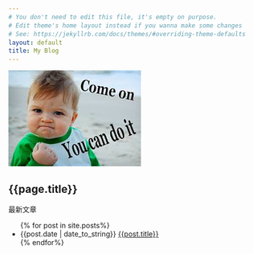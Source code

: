 ```yaml
---
# You don't need to edit this file, it's empty on purpose.
# Edit theme's home layout instead if you wanna make some changes
# See: https://jekyllrb.com/docs/themes/#overriding-theme-defaults
layout: default
title: My Blog
---
```

<div class="fighting"><img src="./images/fighting.jpg"></div>
<h2>{{page.title}}</h2>
<p>最新文章</p>
<ul>
    {% for post in site.posts%}
        <li>{{post.date | date_to_string}}
            <a href="{{site.baseurl}}{{post.url}}">
                {{post.title}}
            </a>
        </li>
    {% endfor%}
</ul>